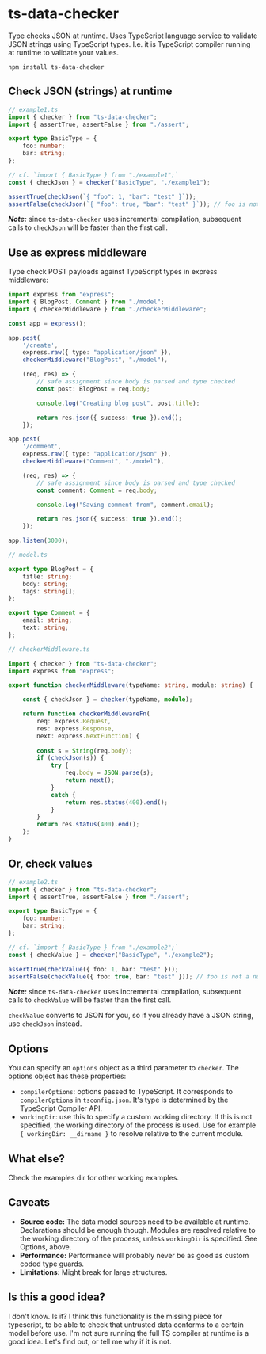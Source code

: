 # ts-data-checker
Type checks JSON at runtime. Uses TypeScript language service to validate JSON strings using TypeScript types. I.e. it is TypeScript compiler running at runtime to validate your values.

```
npm install ts-data-checker
```

## Check JSON (strings) at runtime

```ts
// example1.ts
import { checker } from "ts-data-checker";
import { assertTrue, assertFalse } from "./assert";

export type BasicType = {
    foo: number;
    bar: string;
};

// cf. `import { BasicType } from "./example1";`
const { checkJson } = checker("BasicType", "./example1"); 

assertTrue(checkJson(`{ "foo": 1, "bar": "test" }`));
assertFalse(checkJson(`{ "foo": true, "bar": "test" }`)); // foo is not a number, checkJson returns false

```

***Note:*** since `ts-data-checker` uses incremental compilation, subsequent calls to `checkJson` will be faster than the first call.

## Use as express middleware

Type check POST payloads against TypeScript types in express middleware:

```ts
import express from "express";
import { BlogPost, Comment } from "./model";
import { checkerMiddleware } from "./checkerMiddleware";

const app = express();

app.post(
    '/create',
    express.raw({ type: "application/json" }),
    checkerMiddleware("BlogPost", "./model"),

    (req, res) => {
        // safe assignment since body is parsed and type checked
        const post: BlogPost = req.body;

        console.log("Creating blog post", post.title);

        return res.json({ success: true }).end();
    });

app.post(
    '/comment',
    express.raw({ type: "application/json" }),
    checkerMiddleware("Comment", "./model"),

    (req, res) => {
        // safe assignment since body is parsed and type checked
        const comment: Comment = req.body;

        console.log("Saving comment from", comment.email);

        return res.json({ success: true }).end();
    });

app.listen(3000);

// model.ts

export type BlogPost = {
    title: string;
    body: string;
    tags: string[];
};

export type Comment = {
    email: string;
    text: string;
};

// checkerMiddleware.ts

import { checker } from "ts-data-checker";
import express from "express";

export function checkerMiddleware(typeName: string, module: string) {

    const { checkJson } = checker(typeName, module);

    return function checkerMiddlewareFn(
        req: express.Request, 
        res: express.Response, 
        next: express.NextFunction) {
        
        const s = String(req.body);
        if (checkJson(s)) {
            try {
                req.body = JSON.parse(s);
                return next();
            }
            catch {
                return res.status(400).end();
            }
        }
        return res.status(400).end();
    };
}

```

## Or, check values

```ts
// example2.ts
import { checker } from "ts-data-checker";
import { assertTrue, assertFalse } from "./assert";

export type BasicType = {
    foo: number;
    bar: string;
};

// cf. `import { BasicType } from "./example2";`
const { checkValue } = checker("BasicType", "./example2"); 

assertTrue(checkValue({ foo: 1, bar: "test" }));
assertFalse(checkValue({ foo: true, bar: "test" })); // foo is not a number, checkValue returns false
```

***Note:*** since `ts-data-checker` uses incremental compilation, subsequent calls to `checkValue` will be faster than the first call.

`checkValue` converts to JSON for you, so if you already have a JSON string, use `checkJson` instead. 

## Options

You can specify an `options` object as a third parameter to `checker`. The options object has these properties:

- `compilerOptions`: options passed to TypeScript. It corresponds to `compilerOptions` in `tsconfig.json`. It's type is determined by the TypeScript Compiler API.
- `workingDir`: use this to specify a custom working directory. If this is not specified, the working directory of the process is used. Use for example `{ workingDir: __dirname }` to resolve relative to the current module.

## What else?

Check the examples dir for other working examples.

## Caveats

- **Source code:** The data model sources need to be available at runtime. Declarations should be enough though. Modules are resolved relative to the working directory of the process, unless `workingDir` is specified. See Options, above.
- **Performance:** Performance will probably never be as good as custom coded type guards. 
- **Limitations:** Might break for large structures.

## Is this a good idea? 

I don't know. Is it? I think this functionality is the missing piece for typescript, to be able to check that untrusted data conforms to a certain model before use. I'm not sure running the full TS compiler at runtime is a good idea. Let's find out, or tell me why if it is not. 
